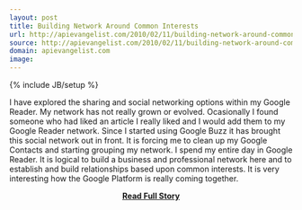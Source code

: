 ```yaml
---
layout: post
title: Building Network Around Common Interests
url: http://apievangelist.com/2010/02/11/building-network-around-common-interests/
source: http://apievangelist.com/2010/02/11/building-network-around-common-interests/
domain: apievangelist.com
image: 
---
```

{% include JB/setup %}<p>I have explored the sharing and social networking options within my Google Reader. My network has not really grown or evolved. Ocasionally I found someone who had liked an article I really liked and I would add them to my Google Reader network.
Since I started using Google Buzz it has brought this social network out in front. It is forcing me to clean up my Google Contacts and starting grouping my network.
I spend my entire day in Google Reader. It is logical to build a business and professional network here and to establish and build relationships based upon common interests.
It is very interesting how the Google Platform is really coming together.</p>
<center><p><a href="http://apievangelist.com/2010/02/11/building-network-around-common-interests/" style='padding:25px; font-sze:18px; font-weight: bold;'>Read Full Story</a></p></center>
